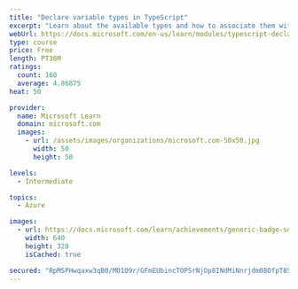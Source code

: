 ```yaml
---
title: "Declare variable types in TypeScript"
excerpt: "Learn about the available types and how to associate them with variables."
webUrl: https://docs.microsoft.com/en-us/learn/modules/typescript-declare-variable-types/
type: course
price: Free
length: PT38M
ratings:
  count: 160
  average: 4.86875
heat: 50

provider:
  name: Microsoft Learn
  domain: microsoft.com
  images:
    - url: /assets/images/organizations/microsoft.com-50x50.jpg
      width: 50
      height: 50

levels:
  - Intermediate

topics:
  - Azure

images:
  - url: https://docs.microsoft.com/learn/achievements/generic-badge-social.png
    width: 640
    height: 320
    isCached: true

secured: "RpMSPHwqaxw3qB0/MO1O9r/GFmEUbincTOPSrNjOp8INdMiNnrjdm08OfpT8SKJd9LnHZ59XW47gI/3EdfSQX4WYhePRJgQtxjQIJdUagfIIG0IQ8pqnP3nbfZHTJxNlcaDaNOtJ688PjsRNFNkU2Cko5KXK5+iUPfKwYrMGdbI65H363hYZJBPKv6nBLZwGR1WClnYtFpqJoVAvBuWI6L0p1VG+W0q0raswQV9UqFrJt0/fPvB4R7TpoL3AU2OkDotFlrslpshi0YuxVDpcIGPJ/W3RXhi8dBBfEZPYSJrALAudoIrd4lQi2j3qoAsp0QC+o/2eqfcPer5i+S7/jG2HEXMI75t2J1VPqHlSqidxh83J02DQ5fec3IKRqiUrhKied0+HCi+moyCwdcNfuSKE9bITQKckvqzTTFcI4KY=;S+sWM35f+xWEwVUFBibPRw=="
---
```


